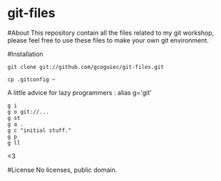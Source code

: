 git-files
=========

#About
This repository contain all the files related to my git workshop, please feel free to use these files to make your own git environment.

#Installation

	git clone git://github.com/gcoguiec/git-files.git

	cp .gitconfig ~

A little advice for lazy programmers : alias g='git'

	g i
	g o git://...
	g st
	g a .
	g c "initial stuff."
 	g p
	g ll

<3

#License
No licenses, public domain.
